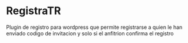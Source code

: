 # RegistraTR
Plugin de registro para wordpress que permite registrarse a quien le han enviado codigo de invitacion y solo si el anfitrion confirma el registro
